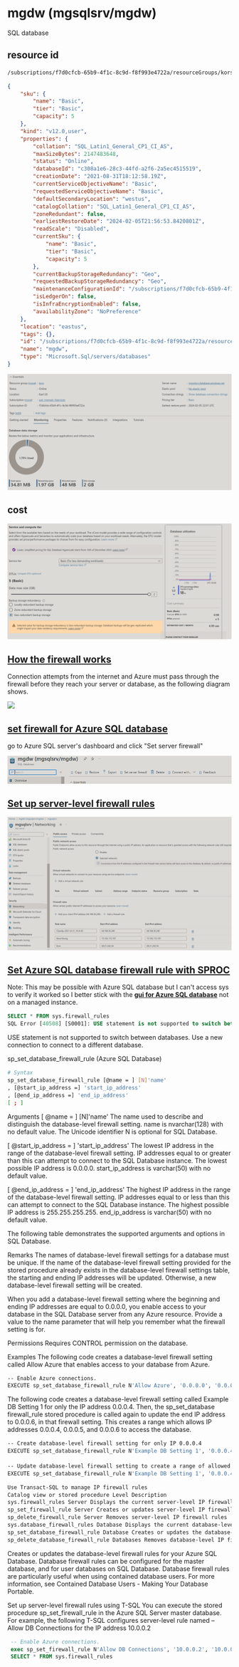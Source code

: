 # mgdw (mgsqlsrv/mgdw)

SQL database

## resource id

```bash
/subscriptions/f7d0cfcb-65b9-4f1c-8c9d-f8f993e4722a/resourceGroups/kors/providers/Microsoft.Sql/servers/mgsqlsrv/databases/mgdw
```

```json
{
    "sku": {
        "name": "Basic",
        "tier": "Basic",
        "capacity": 5
    },
    "kind": "v12.0,user",
    "properties": {
        "collation": "SQL_Latin1_General_CP1_CI_AS",
        "maxSizeBytes": 2147483648,
        "status": "Online",
        "databaseId": "c308a1e6-28c3-44fd-a2f6-2a5ec4515519",
        "creationDate": "2021-08-31T18:12:58.19Z",
        "currentServiceObjectiveName": "Basic",
        "requestedServiceObjectiveName": "Basic",
        "defaultSecondaryLocation": "westus",
        "catalogCollation": "SQL_Latin1_General_CP1_CI_AS",
        "zoneRedundant": false,
        "earliestRestoreDate": "2024-02-05T21:56:53.8420801Z",
        "readScale": "Disabled",
        "currentSku": {
            "name": "Basic",
            "tier": "Basic",
            "capacity": 5
        },
        "currentBackupStorageRedundancy": "Geo",
        "requestedBackupStorageRedundancy": "Geo",
        "maintenanceConfigurationId": "/subscriptions/f7d0cfcb-65b9-4f1c-8c9d-f8f993e4722a/providers/Microsoft.Maintenance/publicMaintenanceConfigurations/SQL_Default",
        "isLedgerOn": false,
        "isInfraEncryptionEnabled": false,
        "availabilityZone": "NoPreference"
    },
    "location": "eastus",
    "tags": {},
    "id": "/subscriptions/f7d0cfcb-65b9-4f1c-8c9d-f8f993e4722a/resourceGroups/kors/providers/Microsoft.Sql/servers/mgsqlsrv/databases/mgdw",
    "name": "mgdw",
    "type": "Microsoft.Sql/servers/databases"
}
```

![](mgsqlsvr.png)

## cost

![](cost_mgsqlsvr.png)

## **[How the firewall works](https://learn.microsoft.com/en-us/azure/azure-sql/database/firewall-configure?view=azuresql)**

Connection attempts from the internet and Azure must pass through the firewall before they reach your server or database, as the following diagram shows.

![](https://learn.microsoft.com/en-us/azure/azure-sql/database/media/firewall-configure/sqldb-firewall-1.png?view=azuresql)

## **[set firewall for Azure SQL database](https://www.sqlshack.com/configure-ip-firewall-rules-for-azure-sql-databases/)**

go to Azure SQL server's dashboard and click "Set server firewall"

![](mgsqlsvr_set_firewall.png)

## **[Set up server-level firewall rules](https://learn.microsoft.com/en-us/azure/azure-sql/database/secure-database-tutorial?view=azuresql)**

![](server_lvl_firewall_rule.png)

## **[Set Azure SQL database firewall rule with SPROC](https://learn.microsoft.com/en-us/sql/relational-databases/system-stored-procedures/sp-set-database-firewall-rule-azure-sql-database?view=azuresqldb-current)**

Note: This may be possible with Azure SQL database but I can't access sys to verify it worked so I better stick with the **[gui for Azure SQL database](https://learn.microsoft.com/en-us/azure/azure-sql/database/secure-database-tutorial?view=azuresql#create-firewall-rules)** not on a managed instance.

```sql
SELECT * FROM sys.firewall_rules
SQL Error [40508] [S0001]: USE statement is not supported to switch between databases. Use a new connection to connect to a different database.
```

USE statement is not supported to switch between databases. Use a new connection to connect to a different database.

sp_set_database_firewall_rule (Azure SQL Database)

```bash
# Syntax
sp_set_database_firewall_rule [@name = ] [N]'name'  
, [@start_ip_address =] 'start_ip_address'  
, [@end_ip_address =] 'end_ip_address'
[ ; ]  
```

Arguments
[ @name = ] [N]'name' The name used to describe and distinguish the database-level firewall setting. name is nvarchar(128) with no default value. The Unicode identifier N is optional for SQL Database.

[ @start_ip_address = ] 'start_ip_address' The lowest IP address in the range of the database-level firewall setting. IP addresses equal to or greater than this can attempt to connect to the SQL Database instance. The lowest possible IP address is 0.0.0.0. start_ip_address is varchar(50) with no default value.

[ @end_ip_address = ] 'end_ip_address' The highest IP address in the range of the database-level firewall setting. IP addresses equal to or less than this can attempt to connect to the SQL Database instance. The highest possible IP address is 255.255.255.255. end_ip_address is varchar(50) with no default value.

The following table demonstrates the supported arguments and options in SQL Database.

Remarks
The names of database-level firewall settings for a database must be unique. If the name of the database-level firewall setting provided for the stored procedure already exists in the database-level firewall settings table, the starting and ending IP addresses will be updated. Otherwise, a new database-level firewall setting will be created.

When you add a database-level firewall setting where the beginning and ending IP addresses are equal to 0.0.0.0, you enable access to your database in the SQL Database server from any Azure resource. Provide a value to the name parameter that will help you remember what the firewall setting is for.

Permissions
Requires CONTROL permission on the database.

Examples
The following code creates a database-level firewall setting called Allow Azure that enables access to your database from Azure.

```bash
-- Enable Azure connections.  
EXECUTE sp_set_database_firewall_rule N'Allow Azure', '0.0.0.0', '0.0.0.0';  
```

The following code creates a database-level firewall setting called Example DB Setting 1 for only the IP address 0.0.0.4. Then, the sp_set_database firewall_rule stored procedure is called again to update the end IP address to 0.0.0.6, in that firewall setting. This creates a range which allows IP addresses 0.0.0.4, 0.0.0.5, and 0.0.0.6 to access the database.

```bash
-- Create database-level firewall setting for only IP 0.0.0.4  
EXECUTE sp_set_database_firewall_rule N'Example DB Setting 1', '0.0.0.4', '0.0.0.4';  
  
-- Update database-level firewall setting to create a range of allowed IP addresses
EXECUTE sp_set_database_firewall_rule N'Example DB Setting 1', '0.0.0.4', '0.0.0.6';  
```

```bash
Use Transact-SQL to manage IP firewall rules
Catalog view or stored procedure Level Description
sys.firewall_rules Server Displays the current server-level IP firewall rules
sp_set_firewall_rule Server Creates or updates server-level IP firewall rules
sp_delete_firewall_rule Server Removes server-level IP firewall rules
sys.database_firewall_rules Database Displays the current database-level IP firewall rules
sp_set_database_firewall_rule Database Creates or updates the database-level IP firewall rules
sp_delete_database_firewall_rule Databases Removes database-level IP firewall rules
```

Creates or updates the database-level firewall rules for your Azure SQL Database. Database firewall rules can be configured for the master database, and for user databases on SQL Database. Database firewall rules are particularly useful when using contained database users. For more information, see Contained Database Users - Making Your Database Portable.

Set up server-level firewall rules using T-SQL
You can execute the stored procedure sp_set_firewall_rule in the Azure SQL Server master database. For example, the following T-SQL configures server-level rule named – Allow DB Connections for the IP address 10.0.0.2

 ```sql
  -- Enable Azure connections.  
  exec sp_set_firewall_rule N'Allow DB Connections', '10.0.0.2', '10.0.0.2';
  SELECT * FROM sys.firewall_rules
```
